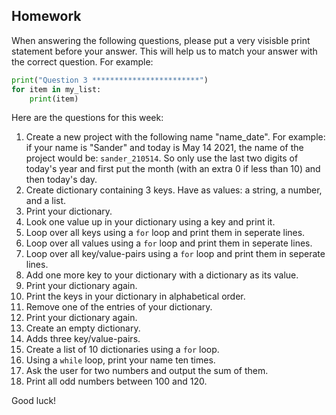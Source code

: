 Homework
-

When answering the following questions, please put a very visisble print statement before your answer. This will help us to match your answer with the correct question. For example:

```Python
print("Question 3 ************************")
for item in my_list:
    print(item)
```

Here are the questions for this week:

1. Create a new project with the following name "name_date". For example: if your name is "Sander" and today is May 14 2021, the name of the project would be: `sander_210514`. So only use the last two digits of today's year and first put the month (with an extra 0 if less than 10) and then today's day.
1. Create dictionary containing 3 keys. Have as values: a string, a number, and a list.
1. Print your dictionary.
1. Look one value up in your dictionary using a key and print it.
1. Loop over all keys using a `for` loop and print them in seperate lines.
1. Loop over all values using a `for` loop and print them in seperate lines.
1. Loop over all key/value-pairs using a `for` loop and print them in seperate lines.
1. Add one more key to your dictionary with a dictionary as its value.
1. Print your dictionary again.
1. Print the keys in your dictionary in alphabetical order.
1. Remove one of the entries of your dictionary.
1. Print your dictionary again.
1. Create an empty dictionary.
1. Adds three key/value-pairs.
1. Create a list of 10 dictionaries using a `for` loop.
1. Using a `while` loop, print your name ten times.
1. Ask the user for two numbers and output the sum of them.
1. Print all odd numbers between 100 and 120.

Good luck!
